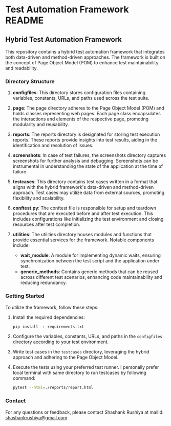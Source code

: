 # Test Automation Framework README

## Hybrid Test Automation Framework

This repository contains a hybrid test automation framework that integrates both data-driven and method-driven approaches. The framework is built on the concept of Page Object Model (POM) to enhance test maintainability and readability.

### Directory Structure

1. **configfiles**: This directory stores configuration files containing variables, constants, URLs, and paths used across the test suite.

2. **page**: The page directory adheres to the Page Object Model (POM) and holds classes representing web pages. Each page class encapsulates the interactions and elements of the respective page, promoting modularity and reusability.

3. **reports**: The reports directory is designated for storing test execution reports. These reports provide insights into test results, aiding in the identification and resolution of issues.

4. **screenshots**: In case of test failures, the screenshots directory captures screenshots for further analysis and debugging. Screenshots can be instrumental in understanding the state of the application at the time of failure.

5. **testcases**: This directory contains test cases written in a format that aligns with the hybrid framework's data-driven and method-driven approach. Test cases may utilize data from external sources, promoting flexibility and scalability.

6. **conftest.py**: The conftest file is responsible for setup and teardown procedures that are executed before and after test execution. This includes configurations like initializing the test environment and closing resources after test completion.

7. **utilities**: The utilities directory houses modules and functions that provide essential services for the framework. Notable components include:

   - **wait_module**: A module for implementing dynamic waits, ensuring synchronization between the test script and the application under test.
   - **generic_methods**: Contains generic methods that can be reused across different test scenarios, enhancing code maintainability and reducing redundancy.

### Getting Started

To utilize the framework, follow these steps:

1. Install the required dependencies:

   ```bash
   pip install -r requirements.txt
   ```

2. Configure the variables, constants, URLs, and paths in the `configfiles` directory according to your test environment.

3. Write test cases in the `testcases` directory, leveraging the hybrid approach and adhering to the Page Object Model.

4. Execute the tests using your preferred test runner. I personally prefer local terminal with same directory to run testcases by following command:

   ```bash
   pytest --html=./reports/report.html
   ```

### Contact

For any questions or feedback, please contact Shashank Rushiya at mailId: shashankrushiya@gmail.com
